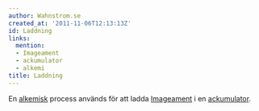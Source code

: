```yaml
---
author: Wahnstrom.se
created_at: '2011-11-06T12:13:13Z'
id: Laddning
links:
  mention:
  - Imageament
  - ackumulator
  - alkemi
title: Laddning
---
```


En [alkemisk] process används för att ladda [Imageament] i en [ackumulator].

  [alkemisk]: alkemi
  [Imageament]: Imageament
  [ackumulator]: ackumulator